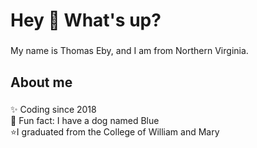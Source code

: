 <h1 align="left">Hey 👋 What's up?</h1>

###

<p align="left">My name is Thomas Eby, and I am from Northern Virginia.</p>

###

<h2 align="left">About me</h2>

###

<p align="left">✨ Coding since 2018<br>🎲 Fun fact: I have a dog named Blue<br>⭐I graduated from the College of William and Mary</p>
